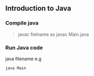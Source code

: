 ## Introduction to Java

### Compile java

> javac fielname as javac Main.java 

### Run Java code
 java filename e.g
 
 ` java Main `
